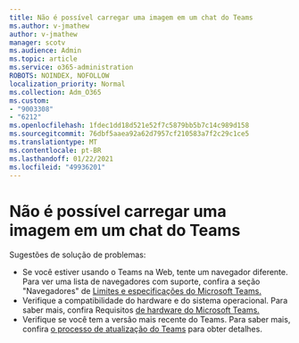 ```yaml
---
title: Não é possível carregar uma imagem em um chat do Teams
ms.author: v-jmathew
author: v-jmathew
manager: scotv
ms.audience: Admin
ms.topic: article
ms.service: o365-administration
ROBOTS: NOINDEX, NOFOLLOW
localization_priority: Normal
ms.collection: Adm_O365
ms.custom:
- "9003308"
- "6212"
ms.openlocfilehash: 1fdec1dd18d521e52f7c5879bb5b7c14c989d158
ms.sourcegitcommit: 76dbf5aaea92a62d7957cf210583a7f2c29c1ce5
ms.translationtype: MT
ms.contentlocale: pt-BR
ms.lasthandoff: 01/22/2021
ms.locfileid: "49936201"
---
```

# <a name="cant-upload-an-image-to-a-teams-chat"></a>Não é possível carregar uma imagem em um chat do Teams

Sugestões de solução de problemas:

- Se você estiver usando o Teams na Web, tente um navegador diferente. Para ver uma lista de navegadores com suporte, confira a seção "Navegadores" de [Limites e especificações do Microsoft Teams.](https://docs.microsoft.com/microsoftteams/limits-specifications-teams)
- Verifique a compatibilidade do hardware e do sistema operacional. Para saber mais, confira Requisitos [de hardware do Microsoft Teams.](https://docs.microsoft.com/microsoftteams/hardware-requirements-for-the-teams-app)
- Verifique se você tem a versão mais recente do Teams. Para saber mais, confira [o processo de atualização do Teams](https://docs.microsoft.com/microsoftteams/teams-client-update) para obter detalhes.
